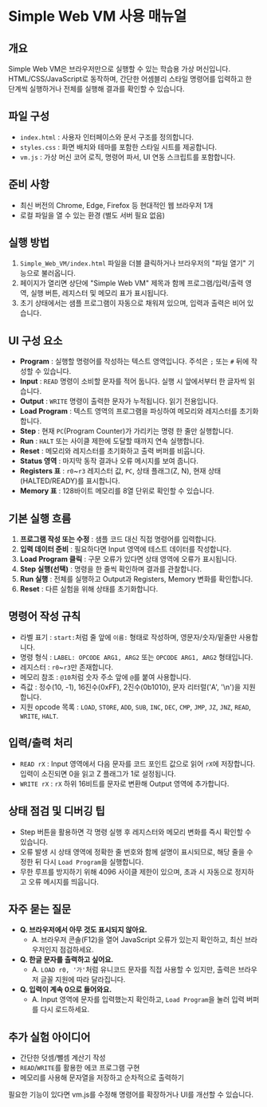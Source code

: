 ﻿# Simple Web VM 사용 매뉴얼

## 개요
Simple Web VM은 브라우저만으로 실행할 수 있는 학습용 가상 머신입니다. HTML/CSS/JavaScript로 동작하며, 간단한 어셈블리 스타일 명령어를 입력하고 한 단계씩 실행하거나 전체를 실행해 결과를 확인할 수 있습니다.

## 파일 구성
- `index.html` : 사용자 인터페이스와 문서 구조를 정의합니다.
- `styles.css` : 화면 배치와 테마를 포함한 스타일 시트를 제공합니다.
- `vm.js` : 가상 머신 코어 로직, 명령어 파서, UI 연동 스크립트를 포함합니다.

## 준비 사항
- 최신 버전의 Chrome, Edge, Firefox 등 현대적인 웹 브라우저 1개
- 로컬 파일을 열 수 있는 환경 (별도 서버 필요 없음)

## 실행 방법
1. `Simple_Web_VM/index.html` 파일을 더블 클릭하거나 브라우저의 "파일 열기" 기능으로 불러옵니다.
2. 페이지가 열리면 상단에 "Simple Web VM" 제목과 함께 프로그램/입력/출력 영역, 실행 버튼, 레지스터 및 메모리 표가 표시됩니다.
3. 초기 상태에서는 샘플 프로그램이 자동으로 채워져 있으며, 입력과 출력은 비어 있습니다.

## UI 구성 요소
- **Program** : 실행할 명령어를 작성하는 텍스트 영역입니다. 주석은 `;` 또는 `#` 뒤에 작성할 수 있습니다.
- **Input** : `READ` 명령이 소비할 문자를 적어 둡니다. 실행 시 앞에서부터 한 글자씩 읽습니다.
- **Output** : `WRITE` 명령이 출력한 문자가 누적됩니다. 읽기 전용입니다.
- **Load Program** : 텍스트 영역의 프로그램을 파싱하여 메모리와 레지스터를 초기화합니다.
- **Step** : 현재 `PC`(Program Counter)가 가리키는 명령 한 줄만 실행합니다.
- **Run** : `HALT` 또는 사이클 제한에 도달할 때까지 연속 실행합니다.
- **Reset** : 메모리와 레지스터를 초기화하고 출력 버퍼를 비웁니다.
- **Status 영역** : 마지막 동작 결과나 오류 메시지를 보여 줍니다.
- **Registers 표** : `r0`~`r3` 레지스터 값, `PC`, 상태 플래그(Z, N), 현재 상태(HALTED/READY)를 표시합니다.
- **Memory 표** : 128바이트 메모리를 8열 단위로 확인할 수 있습니다.

## 기본 실행 흐름
1. **프로그램 작성 또는 수정** : 샘플 코드 대신 직접 명령어를 입력합니다.
2. **입력 데이터 준비** : 필요하다면 Input 영역에 테스트 데이터를 작성합니다.
3. **Load Program 클릭** : 구문 오류가 있다면 상태 영역에 오류가 표시됩니다.
4. **Step 실행(선택)** : 명령을 한 줄씩 확인하며 결과를 관찰합니다.
5. **Run 실행** : 전체를 실행하고 Output과 Registers, Memory 변화를 확인합니다.
6. **Reset** : 다른 실험을 위해 상태를 초기화합니다.

## 명령어 작성 규칙
- 라벨 표기 : `start:`처럼 줄 앞에 `이름:` 형태로 작성하며, 영문자/숫자/밑줄만 사용합니다.
- 명령 형식 : `LABEL: OPCODE ARG1, ARG2` 또는 `OPCODE ARG1, ARG2` 형태입니다.
- 레지스터 : `r0`~`r3`만 존재합니다.
- 메모리 참조 : `@10`처럼 숫자 주소 앞에 `@`를 붙여 사용합니다.
- 즉값 : 정수(10, -1), 16진수(0xFF), 2진수(0b1010), 문자 리터럴('A', '\n')을 지원합니다.
- 지원 opcode 목록 : `LOAD`, `STORE`, `ADD`, `SUB`, `INC`, `DEC`, `CMP`, `JMP`, `JZ`, `JNZ`, `READ`, `WRITE`, `HALT`.

## 입력/출력 처리
- `READ rX` : Input 영역에서 다음 문자를 코드 포인트 값으로 읽어 `rX`에 저장합니다. 입력이 소진되면 0을 읽고 Z 플래그가 1로 설정됩니다.
- `WRITE rX` : `rX` 하위 16비트를 문자로 변환해 Output 영역에 추가합니다.

## 상태 점검 및 디버깅 팁
- Step 버튼을 활용하면 각 명령 실행 후 레지스터와 메모리 변화를 즉시 확인할 수 있습니다.
- 오류 발생 시 상태 영역에 정확한 줄 번호와 함께 설명이 표시되므로, 해당 줄을 수정한 뒤 다시 `Load Program`을 실행합니다.
- 무한 루프를 방지하기 위해 4096 사이클 제한이 있으며, 초과 시 자동으로 정지하고 오류 메시지를 띄웁니다.

## 자주 묻는 질문
- **Q. 브라우저에서 아무 것도 표시되지 않아요.**
  - A. 브라우저 콘솔(F12)을 열어 JavaScript 오류가 있는지 확인하고, 최신 브라우저인지 점검하세요.
- **Q. 한글 문자를 출력하고 싶어요.**
  - A. `LOAD r0, '가'`처럼 유니코드 문자를 직접 사용할 수 있지만, 출력은 브라우저 글꼴 지원에 따라 달라집니다.
- **Q. 입력이 계속 0으로 들어와요.**
  - A. Input 영역에 문자를 입력했는지 확인하고, `Load Program`을 눌러 입력 버퍼를 다시 로드하세요.

## 추가 실험 아이디어
- 간단한 덧셈/뺄셈 계산기 작성
- `READ`/`WRITE`를 활용한 에코 프로그램 구현
- 메모리를 사용해 문자열을 저장하고 순차적으로 출력하기

필요한 기능이 있다면 vm.js를 수정해 명령어를 확장하거나 UI를 개선할 수 있습니다.
